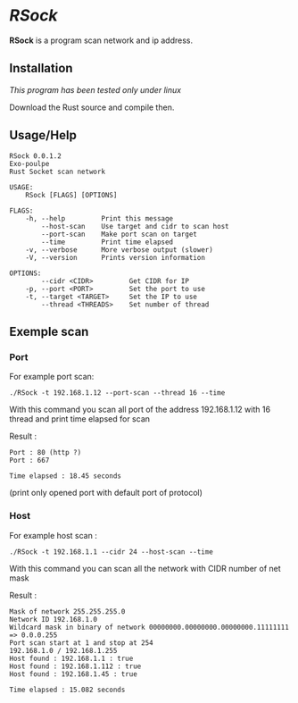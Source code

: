 # *RSock* #

**RSock** is a program scan network and ip address.

## Installation ##

*This program has been tested only under linux*

Download the Rust source and compile then.

## Usage/Help ##

```
RSock 0.0.1.2
Exo-poulpe
Rust Socket scan network

USAGE:
    RSock [FLAGS] [OPTIONS]

FLAGS:
    -h, --help         Print this message
        --host-scan    Use target and cidr to scan host
        --port-scan    Make port scan on target
        --time         Print time elapsed
    -v, --verbose      More verbose output (slower)
    -V, --version      Prints version information

OPTIONS:
        --cidr <CIDR>         Get CIDR for IP
    -p, --port <PORT>         Set the port to use
    -t, --target <TARGET>     Set the IP to use
        --thread <THREADS>    Set number of thread
```

## Exemple scan ##

### Port ###
For example port scan:

```
./RSock -t 192.168.1.12 --port-scan --thread 16 --time
```

With this command you scan all port of the address 192.168.1.12 with 16 thread and print time elapsed for scan

Result :

```
Port : 80 (http ?)
Port : 667

Time elapsed : 18.45 seconds
```
(print only opened port with default port of protocol)

### Host ###

For example host scan :

```
./RSock -t 192.168.1.1 --cidr 24 --host-scan --time
```
With this command you can scan all the network with CIDR number of net mask

Result : 
```
Mask of network 255.255.255.0
Network ID 192.168.1.0
Wildcard mask in binary of network 00000000.00000000.00000000.11111111 => 0.0.0.255
Port scan start at 1 and stop at 254
192.168.1.0 / 192.168.1.255
Host found : 192.168.1.1 : true
Host found : 192.168.1.112 : true
Host found : 192.168.1.45 : true

Time elapsed : 15.082 seconds
```
